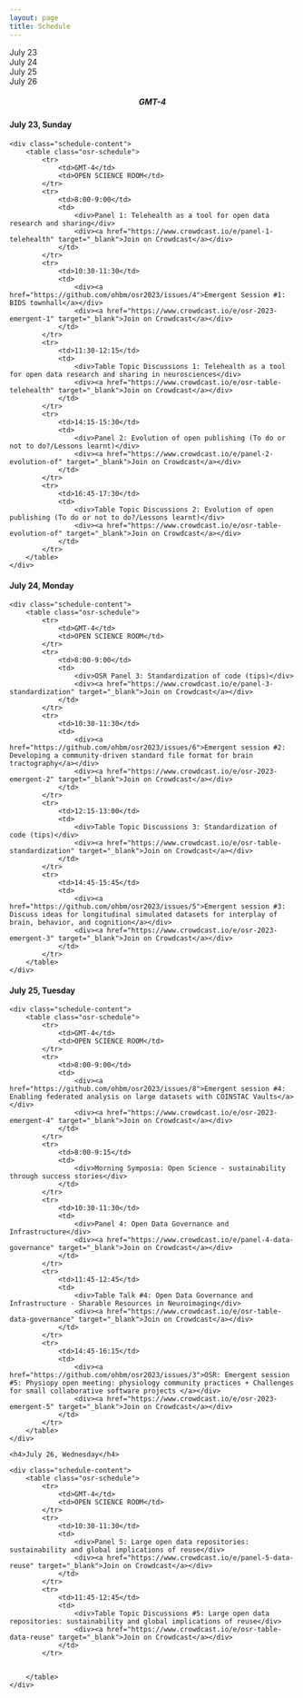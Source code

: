 ```yaml
---
layout: page
title: Schedule
---
```



<script>
const ALL_DAYS = ["07-23", "07-24", "07-25", "07-26"];

function setupActiveDayTab(activeDay) {
    /* First, remove the "active" classname for all tabs */
    ALL_DAYS.forEach(day => {
        let divDay = document.getElementById(`day-${day}`);
        divDay.className = divDay.className.replace("active", "");
    });
    
    /* Then add it to the appropriate day */
    let divDay = document.getElementById(`day-${activeDay}`);
    divDay.className = `${divDay.className} active`;
}

function setupActiveDaySchedule(activeDay) {
    /* First, hide all the schedule blocks */
    ALL_DAYS.forEach(day => {
        let divDay = document.getElementById(`schedule-${day}`);
        divDay.className = divDay.className.replace("active", "");
    });
    
    /* Then display:block to show the appropriate one */
    let divDay = document.getElementById(`schedule-${activeDay}`);
    divDay.className = `${divDay.className} active`;
}

function showScheduleForDay(day) {
    setupActiveDayTab(day);
    setupActiveDaySchedule(day);
}
</script>


<div class="schedule-days">
  <div id="day-07-23" class="schedule-day active" onclick="showScheduleForDay('07-23')">July 23</div>
  <div id="day-07-24" class="schedule-day" onclick="showScheduleForDay('07-24')">July 24</div>
  <div id="day-07-25" class="schedule-day" onclick="showScheduleForDay('07-25')">July 25</div>
  <div id="day-07-26" class="schedule-day" onclick="showScheduleForDay('07-26')">July 26</div>
</div>

<h5 style="text-align: center;">
GMT-4
</h5>

<div id="schedule-07-23" class="schedule-block">
    <h4>July 23, Sunday</h4>

    <div class="schedule-content">
        <table class="osr-schedule">
            <tr>
                <td>GMT-4</td>
                <td>OPEN SCIENCE ROOM</td>
            </tr>
            <tr>
                <td>8:00-9:00</td>
                <td>
                    <div>Panel 1: Telehealth as a tool for open data research and sharing</div>
                    <div><a href="https://www.crowdcast.io/e/panel-1-telehealth" target="_blank">Join on Crowdcast</a></div>
                </td>
            </tr>
            <tr>
                <td>10:30-11:30</td>
                <td>
                    <div><a href="https://github.com/ohbm/osr2023/issues/4">Emergent Session #1: BIDS townhall</a></div>
                    <div><a href="https://www.crowdcast.io/e/osr-2023-emergent-1" target="_blank">Join on Crowdcast</a></div>
                </td>
            </tr>
            <tr>
                <td>11:30-12:15</td>
                <td>
                    <div>Table Topic Discussions 1: Telehealth as a tool for open data research and sharing in neurosciences</div>
                    <div><a href="https://www.crowdcast.io/e/osr-table-telehealth" target="_blank">Join on Crowdcast</a></div>
                </td>
            </tr>
            <tr>
                <td>14:15-15:30</td>
                <td>
                    <div>Panel 2: Evolution of open publishing (To do or not to do?/Lessons learnt)</div>
                    <div><a href="https://www.crowdcast.io/e/panel-2-evolution-of" target="_blank">Join on Crowdcast</a></div>
                </td>
            </tr>
            <tr>
                <td>16:45-17:30</td>
                <td>
                    <div>Table Topic Discussions 2: Evolution of open publishing (To do or not to do?/Lessons learnt)</div>
                    <div><a href="https://www.crowdcast.io/e/osr-table-evolution-of" target="_blank">Join on Crowdcast</a></div>
                </td>
            </tr>
        </table>
    </div>
</div>

<div id="schedule-07-24" class="schedule-block">
    <h4>July 24, Monday</h4>

    <div class="schedule-content">
        <table class="osr-schedule">
            <tr>
                <td>GMT-4</td>
                <td>OPEN SCIENCE ROOM</td>
            </tr>
            <tr>
                <td>8:00-9:00</td>
                <td>
                    <div>OSR Panel 3: Standardization of code (tips)</div>
                    <div><a href="https://www.crowdcast.io/e/panel-3-standardization" target="_blank">Join on Crowdcast</a></div>
                </td>
            </tr>
            <tr>
                <td>10:30-11:30</td>
                <td>
                    <div><a href="https://github.com/ohbm/osr2023/issues/6">Emergent session #2: Developing a community-driven standard file format for brain tractography</a></div>
                    <div><a href="https://www.crowdcast.io/e/osr-2023-emergent-2" target="_blank">Join on Crowdcast</a></div>
                </td>
            </tr>
            <tr>
                <td>12:15-13:00</td>
                <td>
                    <div>Table Topic Discussions 3: Standardization of code (tips)</div>
                    <div><a href="https://www.crowdcast.io/e/osr-table-standardization" target="_blank">Join on Crowdcast</a></div>
                </td>
            </tr>
            <tr>
                <td>14:45-15:45</td>
                <td>
                    <div><a href="https://github.com/ohbm/osr2023/issues/5">Emergent session #3: Discuss ideas for longitudinal simulated datasets for interplay of brain, behavior, and cognition</a></div>
                    <div><a href="https://www.crowdcast.io/e/osr-2023-emergent-3" target="_blank">Join on Crowdcast</a></div>
                </td>
            </tr>
        </table>
    </div>
</div>

<div id="schedule-07-25" class="schedule-block">
    <h4>July 25, Tuesday</h4>

    <div class="schedule-content">
        <table class="osr-schedule">
            <tr>
                <td>GMT-4</td>
                <td>OPEN SCIENCE ROOM</td>
            </tr>
            <tr>
                <td>8:00-9:00</td>
                <td>
                    <div><a href="https://github.com/ohbm/osr2023/issues/8">Emergent session #4: Enabling federated analysis on large datasets with COINSTAC Vaults</a></div>
                    <div><a href="https://www.crowdcast.io/e/osr-2023-emergent-4" target="_blank">Join on Crowdcast</a></div>
                </td>
            </tr>
            <tr>
                <td>8:00-9:15</td>
                <td>
                    <div>Morning Symposia: Open Science - sustainability through success stories</div>
                </td>
            </tr>
            <tr>
                <td>10:30-11:30</td>
                <td>
                    <div>Panel 4: Open Data Governance and Infrastructure</div>
                    <div><a href="https://www.crowdcast.io/e/panel-4-data-governance" target="_blank">Join on Crowdcast</a></div>
                </td>
            </tr>
            <tr>
                <td>11:45-12:45</td>
                <td>
                    <div>Table Talk #4: Open Data Governance and Infrastructure - Sharable Resources in Neuroimaging</div>
                    <div><a href="https://www.crowdcast.io/e/osr-table-data-governance" target="_blank">Join on Crowdcast</a></div>
                </td>
            </tr>
            <tr>
                <td>14:45-16:15</td>
                <td>
                    <div><a href="https://github.com/ohbm/osr2023/issues/3">OSR: Emergent session #5: Physiopy open meeting: physiology community practices + Challenges for small collaborative software projects </a></div>
                    <div><a href="https://www.crowdcast.io/e/osr-2023-emergent-5" target="_blank">Join on Crowdcast</a></div>
                </td>
            </tr>
        </table>
    </div>
</div>
<div id="schedule-07-26" class="schedule-block">

    <h4>July 26, Wednesday</h4>

    <div class="schedule-content">   
        <table class="osr-schedule">
            <tr>
                <td>GMT-4</td>
                <td>OPEN SCIENCE ROOM</td>
            </tr>
            <tr>
                <td>10:30-11:30</td>
                <td>
                    <div>Panel 5: Large open data repositories: sustainability and global implications of reuse</div>
                    <div><a href="https://www.crowdcast.io/e/panel-5-data-reuse" target="_blank">Join on Crowdcast</a></div>
                </td>
            </tr>
            <tr>
                <td>11:45-12:45</td>
                <td>
                    <div>Table Topic Discussions #5: Large open data repositories: sustainability and global implications of reuse</div>
                    <div><a href="https://www.crowdcast.io/e/osr-table-data-reuse" target="_blank">Join on Crowdcast</a></div>
                </td>
            </tr>
            
            
        </table>
    </div>
</div>

<div class="schedule-leave-space-before-footer">
</div>

<script>!function(d,s,id){var js,fjs=d.getElementsByTagName(s)[0];if(!d.getElementById(id)){js=d.createElement(s);js.id=id;js.src='https://plugins.eventable.com/eventable.js';fjs.parentNode.insertBefore(js,fjs);}}(document,'script', 'eventable-script');</script>

